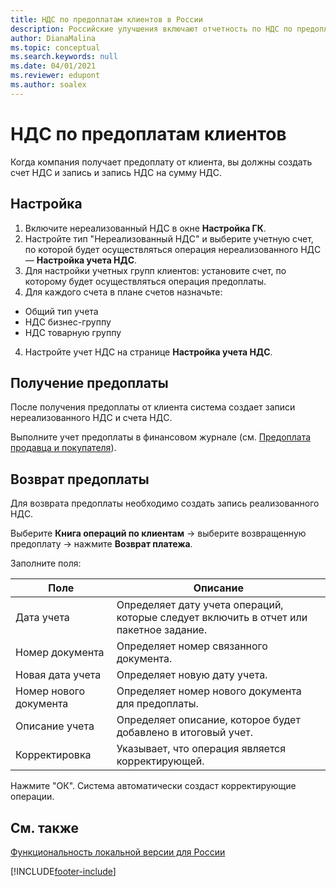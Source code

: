 ```yaml
---
title: НДС по предоплатам клиентов в России
description: Российские улучшения включают отчетность по НДС по предоплатам клиентов.
author: DianaMalina
ms.topic: conceptual
ms.search.keywords: null
ms.date: 04/01/2021
ms.reviewer: edupont
ms.author: soalex
---
```


# <a name="vat-by-customer-prepayment"></a><a name="vat-by-customer-prepayment"></a><a name="vat-by-customer-prepayment"></a>НДС по предоплатам клиентов

Когда компания получает предоплату от клиента, вы должны создать счет НДС и запись и запись НДС на сумму НДС. 

## <a name="setup"></a><a name="setup"></a><a name="setup"></a>Настройка

1. Включите нереализованный НДС в окне **Настройка ГК**.
2. Настройте тип "Нереализованный НДС" и выберите учетную счет, по которой будет осуществляться операция нереализованного НДС — **Настройка учета НДС**.
3. Для настройки учетных групп клиентов: установите счет, по которому будет осуществляться операция предоплаты. 
4. Для каждого счета в плане счетов назначьте: 

- Общий тип учета 
- НДС бизнес-группу  
- НДС товарную группу  

4. Настройте учет НДС на странице **Настройка учета НДС**.

## <a name="receiving-prepayment"></a><a name="receiving-prepayment"></a><a name="receiving-prepayment"></a>Получение предоплаты

После получения предоплаты от клиента система создает записи нереализованного НДС и счета НДС. 

Выполните учет предоплаты в финансовом журнале (см. [Предоплата продавца и покупателя](Prepayments-Vendor-and-Customers.md)).

## <a name="return-prepayment"></a><a name="return-prepayment"></a><a name="return-prepayment"></a>Возврат предоплаты

Для возврата предоплаты необходимо создать запись реализованного НДС. 

Выберите **Книга операций по клиентам** -> выберите возвращенную предоплату -> нажмите **Возврат платежа**. 

Заполните поля:

| Поле               | Описание                                                  |
| ------------------- | ------------------------------------------------------------ |
| Дата учета        | Определяет дату учета операций, которые следует включить в отчет или пакетное задание. |
| Номер документа        | Определяет номер связанного документа.                |
| Новая дата учета    | Определяет новую дату учета.                              |
| Номер нового документа    | Определяет номер нового документа для предоплаты.        |
| Описание учета | Определяет описание, которое будет добавлено в итоговый учет. |
| Корректировка          | Указывает, что операция является корректирующей.                       |

Нажмите "ОК". Система автоматически создаст корректирующие операции.

## <a name="see-also"></a><a name="see-also"></a><a name="see-also"></a>См. также

[Функциональность локальной версии для России](russia-local-functionality.md)  


[!INCLUDE[footer-include](../../includes/footer-banner.md)]
